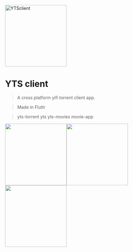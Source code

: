 <a href="https://github.com/sumeetmathpati/yts_client"><img src="https://raw.githubusercontent.com/sumeetmathpati/yts_client/master/assets/icon/icon.png" title="YTSclient" alt="YTSclient" width="200"></a>

# YTS client

> A cross platform yifi torrent client app.

> Made in Fluttr

> yts-torrent yts yts-movies movie-app

<img src = "https://raw.githubusercontent.com/sumeetmathpati/yts_client/master/screenshots/1.jpg" width ="200" /><img src = "https://raw.githubusercontent.com/sumeetmathpati/yts_client/master/screenshots/2.jpg" width ="200" /><img src = "https://raw.githubusercontent.com/sumeetmathpati/yts_client/master/screenshots/3.jpg" width ="200" />
